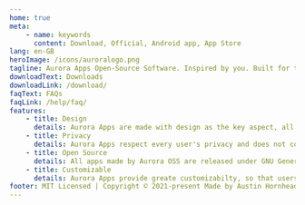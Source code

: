 ```yaml
---
home: true
meta:
    - name: keywords
      content: Download, Official, Android app, App Store
lang: en-GB
heroImage: /icons/auroralogo.png
tagline: Aurora Apps Open-Source Software. Inspired by you. Built for the community.
downloadText: Downloads
downloadLink: /download/
faqText: FAQs
faqLink: /help/faq/
features:
    - title: Design
      details: Aurora Apps are made with design as the key aspect, all of our apps provide unique and clean, fresh-looking UI. We follow all the design guidelines even if those who made guidelines don't. :P
    - title: Privacy
      details: Aurora Apps respect every user's privacy and does not collect any sort of personal data. None of our apps include any telemetry services or ads, we belive in transparent framework.
    - title: Open Source
      details: All apps made by Aurora OSS are released under GNU General Public License (GPLv.3.0). What we do behind the beautiful UI is not hidden, feel free to audit our code anyday, anytime. We are open to suggestions and pull requests are always welcome!
    - title: Customizable
      details: Aurora Apps provide greate customizabilty, so that users can tweak the app to meet their aesthetic needs. Auto switch between Light & Dark (& Black) themes to make sure all nightowls don't get blinded.
footer: MIT Licensed | Copyright © 2021-present Made by Austin Hornhead with ❤️
---
```

